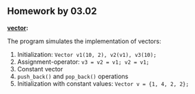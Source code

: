 ## Homework by 03.02

<b> [vector](./vector.cpp): </b><br>
    
The program simulates the implementation of vectors:
1) Initialization: `Vector v1(10, 2), v2(v1), v3(10);`
2) Assignment-operator: `v3 = v2 = v1; v2 = v1;`
3) Constant vector
4) `push_back()` and `pop_back()` operations
5) Initialization with constant values: `Vector v = {1, 4, 2, 2};`
